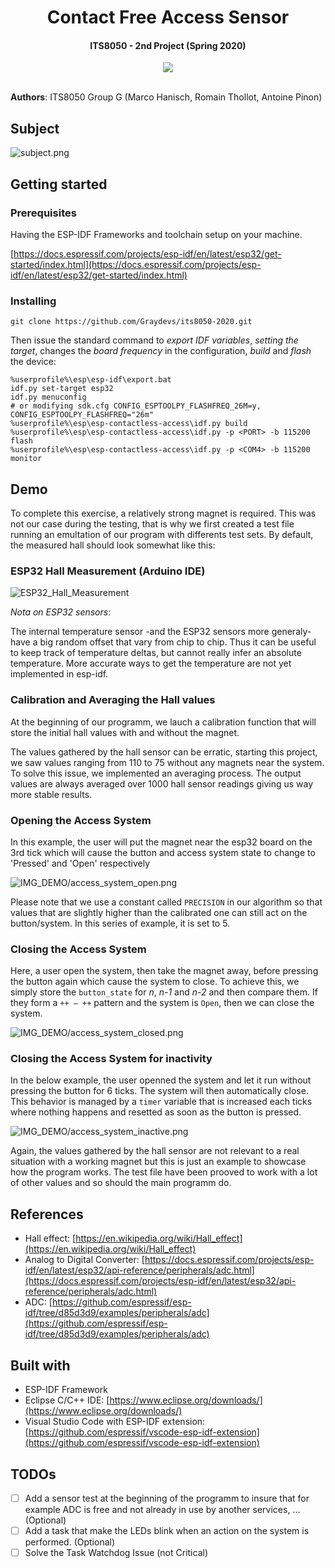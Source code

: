<h1 align="center">
  Contact Free Access Sensor
  <br>
</h1>

<h4 align="center"> ITS8050 - 2nd Project (Spring 2020) </h4>

<p align="center">
  <img src="https://badgen.net/badge/build/passing/green">
  </br>
  </br>
</p>

**Authors**: ITS8050 Group G (Marco Hanisch, Romain Thollot, Antoine Pinon)

## Subject

![subject.png](IMG_DEMO/subject.png)

## Getting started

### Prerequisites

Having the ESP-IDF Frameworks and toolchain setup on your machine.

[https://docs.espressif.com/projects/esp-idf/en/latest/esp32/get-started/index.html](https://docs.espressif.com/projects/esp-idf/en/latest/esp32/get-started/index.html)

### Installing

    git clone https://github.com/Graydevs/its8050-2020.git

Then issue the standard command to *export IDF variables*, *setting the target*, changes the *board frequency* in the configuration, *build* and *flash* the device:

    %userprofile%\esp\esp-idf\export.bat
    idf.py set-target esp32
    idf.py menuconfig
    # or modifying sdk.cfg CONFIG_ESPTOOLPY_FLASHFREQ_26M=y, CONFIG_ESPTOOLPY_FLASHFREQ="26m"
    %userprofile%\esp\esp-contactless-access\idf.py build
    %userprofile%\esp\esp-contactless-access\idf.py -p <PORT> -b 115200 flash
    %userprofile%\esp\esp-contactless-access\idf.py -p <COM4> -b 115200 monitor

## Demo

To complete this exercise, a relatively strong magnet is required. This was not our case during the testing, that is why we first created a test file running an emultation of our program with differents test sets. By default, the measured hall should look somewhat like this:

### ESP32 Hall Measurement (Arduino IDE)

![ESP32_Hall_Measurement](IMG_DEMO/ESP32_Hall_Measurement.png)

*Nota on ESP32 sensors*:

The internal temperature sensor -and the ESP32 sensors more generaly- have a big random offset that vary from chip to chip. Thus it can be useful to keep track of temperature deltas, but cannot really infer an absolute temperature. More accurate ways to get the temperature are not yet implemented in esp-idf.

### Calibration and Averaging the Hall values

At the beginning of our programm, we lauch a calibration function that will store the initial hall values with and without the magnet.

The values gathered by the hall sensor can be erratic, starting this project, we saw values ranging from 110 to 75 without any magnets near the system. To solve this issue, we implemented an averaging process. The output values are always averaged over 1000 hall sensor readings giving us  way more stable results.

### Opening the Access System

In this example, the user will put the magnet near the esp32 board on the 3rd tick which will cause the button and access system state to change to 'Pressed' and 'Open' respectively

![IMG_DEMO/access_system_open.png](IMG_DEMO/access_system_open.png)

Please note that we use a constant called `PRECISION` in our algorithm so that values that are slightly higher than the calibrated one can still act on the button/system. In this series of example, it is set to 5.

### Closing the Access System

Here, a user open the system, then take the magnet away, before pressing the button again which cause the system to close. To achieve this, we simply store the `button_state` for *n*, *n-1* and *n-2* and then compare them. If they form a `++ — ++` pattern and the system is `Open`, then we can close the system.

![IMG_DEMO/access_system_closed.png](IMG_DEMO/access_system_closed.png)

### Closing the Access System for inactivity

In the below example, the user openned the system and let it run without pressing the button for 6 ticks. The system will then automatically close. This behavior is managed by a `timer` variable that is increased each ticks where nothing happens and resetted as soon as the button is pressed.

![IMG_DEMO/access_system_inactive.png](IMG_DEMO/access_system_inactive.png)

Again, the values gathered by the hall sensor are not relevant to a real situation with a working magnet but this is just an example to showcase how the program works. The test file have been prooved to work with a lot of other values and so should the main programm do.

## References

- Hall effect: [https://en.wikipedia.org/wiki/Hall_effect](https://en.wikipedia.org/wiki/Hall_effect)
- Analog to Digital Converter: [https://docs.espressif.com/projects/esp-idf/en/latest/esp32/api-reference/peripherals/adc.html](https://docs.espressif.com/projects/esp-idf/en/latest/esp32/api-reference/peripherals/adc.html)
- ADC: [https://github.com/espressif/esp-idf/tree/d85d3d9/examples/peripherals/adc](https://github.com/espressif/esp-idf/tree/d85d3d9/examples/peripherals/adc)

## Built with

- ESP-IDF Framework
- Eclipse C/C++ IDE: [https://www.eclipse.org/downloads/](https://www.eclipse.org/downloads/)
- Visual Studio Code with ESP-IDF extension: [https://github.com/espressif/vscode-esp-idf-extension](https://github.com/espressif/vscode-esp-idf-extension)

## TODOs

- [ ]  Add a sensor test at the beginning of the programm to insure that for example ADC is free and not already in use by another services, ... (Optional)
- [ ]  Add a task that make the LEDs blink when an action on the system is performed. (Optional)
- [ ]  Solve the Task Watchdog Issue (not Critical)

